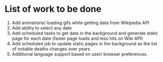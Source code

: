 # List of work to be done
1. Add animations/ loading gifs while getting data from Wikipedia API
1. Add ability to select any date
1. Add scheduled tasks to get data in the background and generate static page for each date (faster page loads and less hits on Wiki API)
1. Add scheduled job to update static pages in the background as the list of notable deaths changes over years
1. Additional language support based on user/ browser preferences.
